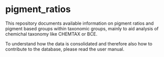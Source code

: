 # pigment_ratios

This repository documents available information on pigment ratios and pigment based groups within taxonomic groups, mainly to aid analysis of chemichal taxonomy like CHEMTAX or BCE.

To understand how the data is consolidated and therefore also how to contribute to the database, please read the user manual.

